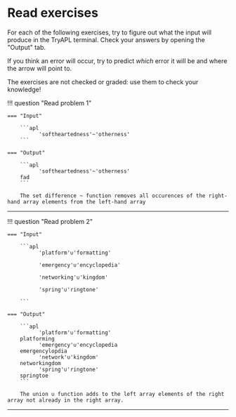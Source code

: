 # Read exercises

For each of the following exercises, try to figure out what the input will produce in the TryAPL terminal.
Check your answers by opening the "Output" tab.

If you think an error will occur, try to predict _which_ error it will be and where the arrow will point to.

The exercises are not checked or graded: use them to check your knowledge!


!!! question "Read problem 1"

    === "Input"
    
        ```apl
              'softheartedness'~'otherness'
        ```

    === "Output"

        ```apl
              'softheartedness'~'otherness'
        fad
        ```

        The set difference ~ function removes all occurences of the right-hand array elements from the left-hand array

---

!!! question "Read problem 2"

    === "Input"
    
        ```apl
              'platform'∪'formatting'
        
              'emergency'∪'encyclopedia'

              'networking'∪'kingdom'

              'spring'∪'ringtone'

        ```

    === "Output"

        ```apl
              'platform'∪'formatting'
        platforming
              'emergency'∪'encyclopedia
        emergencylopdia
              'network'∪'kingdom'
        networkingdom
              'spring'∪'ringtone'
        springtoe
        ```

        The union ∪ function adds to the left array elements of the right array not already in the right array.

---